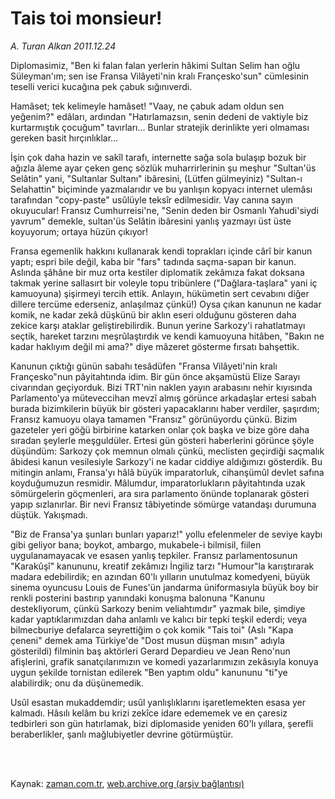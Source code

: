 # Tais toi monsieur!

*A. Turan Alkan 2011.12.24*

<td class="columnist-detail">
<p>Diplomasimiz, "Ben ki falan falan yerlerin hâkimi Sultan Selim han oğlu Süleyman'ım; sen ise Fransa Vilâyeti'nin kralı Françesko'sun" cümlesinin teselli verici kucağına pek çabuk sığınıverdi.</p>
<p>
<div id="haberMetinDiv">
<p>Hamâset; tek kelimeyle hamâset! "Vaay, ne çabuk adam oldun sen yeğenim?" edâları, ardından "Hatırlamazsın, senin dedeni de vaktiyle biz kurtarmıştık çocuğum" tavırları... Bunlar stratejik derinlikte yeri olmaması gereken basit hırçınlıklar...
<p> İşin çok daha hazin ve sakîl tarafı, internette sağa sola bulaşıp bozuk bir ağızla âleme ayar çeken genç sözlük muharrirlerinin şu meşhur "Sultan'üs Selâtin" yani, "Sultanlar Sultanı" ibâresini, (Lütfen gülmeyiniz) "Sultan-ı Selahattin" biçiminde yazmalarıdır ve bu yanlışın kopyacı internet ulemâsı tarafından "copy-paste" usûlüyle teksîr edilmesidir. Vay canına sayın okuyucular! Fransız Cumhurreisi'ne, "Senin deden bir Osmanlı Yahudi'siydi yavrum" demekle, sultan'üs Selâtin ibâresini yanlış yazmayı üst üste koyuyorum; ortaya hüzün çıkıyor!
<p> Fransa egemenlik hakkını kullanarak kendi toprakları içinde cârî bir kanun yaptı; espri bile değil, kaba bir "fars" tadında saçma-sapan bir kanun. Aslında şâhâne bir muz orta kestiler diplomatik zekâmıza fakat doksana takmak yerine sallasırt bir voleyle topu tribünlere ("Dağlara-taşlara" yani iç kamuoyuna) şişirmeyi tercih ettik. Anlayın, hükümetin sert cevabını diğer dillere tercüme ederseniz, anlaşılmaz çünkü!) Oysa çıkan kanunun ne kadar komik, ne kadar zekâ düşkünü bir aklın eseri olduğunu gösteren daha zekice karşı ataklar geliştirebilirdik. Bunun yerine Sarkozy'i rahatlatmayı seçtik, hareket tarzını meşrûlaştırdık ve kendi kamuoyuna hitâben, "Bakın ne kadar haklıyım değil mi ama?" diye mâzeret gösterme fırsatı bahşettik.
<p> Kanunun çıktığı günün sabahı tesâdüfen "Fransa Vilâyeti'nin kralı Françesko"nun pâyitahtında idim. Bir gün önce akşamüstü Elize Sarayı civarından geçiyorduk. Bizi TRT'nin naklen yayın arabasını nehir kıyısında Parlamento'ya müteveccihan mevzî almış görünce arkadaşlar ertesi sabah burada bizimkilerin büyük bir gösteri yapacaklarını haber verdiler, şaşırdım; Fransız kamuoyu olaya tamamen "Fransız" görünüyordu çünkü. Bizim gazeteler yeri göğü birbirine katarken onlar çok başka ve bize göre daha sıradan şeylerle meşguldüler. Ertesi gün gösteri haberlerini görünce şöyle düşündüm: Sarkozy çok memnun olmalı çünkü, meclisten geçirdiği saçmalık âbidesi kanun vesilesiyle Sarkozy'i ne kadar ciddiye aldığımızı gösterdik. Bu mitingin anlamı, Fransa'yı hâlâ büyük imparatorluk, cihanşümûl devlet safına koyduğumuzun resmidir. Mâlumdur, imparatorlukların pâyitahtında uzak sömürgelerin göçmenleri, ara sıra parlamento önünde toplanarak gösteri yapıp sızlanırlar. Bir nevi Fransız tâbiyetinde sömürge vatandaşı durumuna düştük. Yakışmadı.
<p> "Biz de Fransa'ya şunları bunları yaparız!" yollu efelenmeler de seviye kaybı gibi geliyor bana; boykot, ambargo, mukabele-i bilmisil, fiilen uygulanamayacak ve esasen yanlış tepkiler. Fransız parlamentosunun "Karakûşî" kanununu, kreatif zekâmızı İngiliz tarzı "Humour"la karıştırarak madara edebilirdik; en azından 60'lı yılların unutulmaz komedyeni, büyük sinema oyuncusu Louis de Funes'ün jandarma üniformasıyla büyük boy bir renkli posterini bastırıp yanındaki konuşma balonuna "Kanunu destekliyorum, çünkü Sarkozy benim veliahtımdır" yazmak bile, şimdiye kadar yaptıklarımızdan daha anlamlı ve kalıcı bir tepki teşkil ederdi; veya bilmecburiye defalarca seyrettiğim o çok komik "Tais toi" (Aslı "Kapa çeneni" demek ama Türkiye'de "Dost musun düşman mısın" adıyla gösterildi) filminin baş aktörleri Gerard Depardieu ve Jean Reno'nun afişlerini, grafik sanatçılarımızın ve komedi yazarlarımızın zekâsıyla konuya uygun şekilde tornistan edilerek "Ben yaptım oldu" kanununu "ti"ye alabilirdik; onu da düşünemedik.
<p> Usûl esastan mukaddemdir; usûl yanlışlıklarını işaretlemekten esasa yer kalmadı. Hâsılı kelâm bu krizi zekîce idare edememek ve en çaresiz tedbirleri son gün hatırlamak, bizi diplomaside yeniden 60'lı yıllara, şerefli beraberlikler, şanlı mağlubiyetler devrine götürmüştür. </p></p></p></p></p></p></div>
</p>


<p><br>
		 </br></p></td>

Kaynak: [zaman.com.tr](http://zaman.com.tr/yazar.do?yazino=1219064), [web.archive.org (arşiv bağlantısı)](http://web.archive.org/web/20120110091847/http://zaman.com.tr:80/yazar.do?yazino=1219064)
